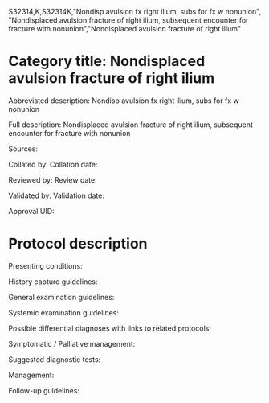 S32314,K,S32314K,"Nondisp avulsion fx right ilium, subs for fx w nonunion", "Nondisplaced avulsion fracture of right ilium, subsequent encounter for fracture with nonunion","Nondisplaced avulsion fracture of right ilium"
# Category title: Nondisplaced avulsion fracture of right ilium

Abbreviated description: Nondisp avulsion fx right ilium, subs for fx w nonunion

Full description: Nondisplaced avulsion fracture of right ilium, subsequent encounter for fracture with nonunion

Sources:

Collated by:
Collation date:

Reviewed by:
Review date:

Validated by:
Validation date:

Approval UID:

# Protocol description

Presenting conditions:

History capture guidelines:

General examination guidelines:

Systemic examination guidelines:

Possible differential diagnoses with links to related protocols:

Symptomatic / Palliative management:

Suggested diagnostic tests:

Management:

Follow-up guidelines:
